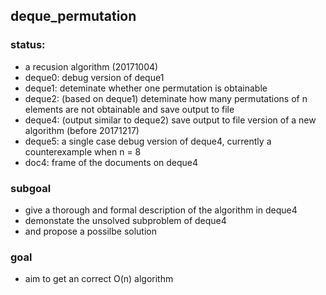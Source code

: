 ## deque_permutation

### status: 
* a recusion algorithm (20171004)
* deque0: debug version of deque1
* deque1: deteminate whether one permutation is obtainable
* deque2: (based on deque1) deteminate how many permutations of n elements are not obtainable
  and save output to file 
* deque4: (output similar to deque2) save output to file version of a new algorithm (before 20171217)
* deque5: a single case debug version of deque4, currently a counterexample when n = 8
* doc4: frame of the documents on deque4 

### subgoal
* give a thorough and formal description of the algorithm in deque4
* demonstate the unsolved subproblem of deque4
* and propose a possilbe solution

### goal
* aim to get an correct O(n) algorithm 

